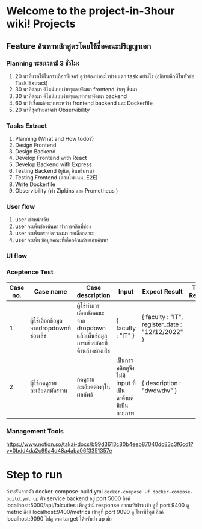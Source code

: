 # Welcome to the project-in-3hour wiki! Projects

## Feature ค้นหาหลักสูตรโดยใช้ชื่อคณะปริญญาเอก

### Planning ระยะเวลามี 3 ชั่วโมง
1. 20 นาทีแรกใช้ในการเลือกฟีเจอร์ ดูว่าต้องทำอะไรบ้าง แตก task อย่างไร (อธิบายอีกทีในหัวข้อ Task Extract)
2. 30 นาทีต่อมา ดีไซน์แบบง่ายๆและพัฒนา frontend ง่ายๆ ขึ่นมา
3. 30 นาทีต่อมา ดีไซน์แบบง่ายๆและทำการพัฒนา backend 
4. 60 นาทีเชื่อมต่อระบบระหว่าง frontend backend และ Dockerfile
5. 20 นาทีสุดท้ายอาจทำ Observibility

### Tasks Extract
1. Planning (What and How todo?)
2. Design Frontend 
3. Design Backend
4. Develop Frontend with React
5. Develop Backend with Express 
6. Testing Backend (ยูนิต, อินทริเกรต)
7. Testing Frontend (คอมโพแนน, E2E)
8. Write Dockerfile
9. Observibility (ทำ Zipkins และ Prometheus )

### User flow
1. user เข้าหน้าเว็บ
2. user จะเห็นช่องค้นหา ทำการคลิกที่ช่อง
3. user จะเห็นดรอปดาวลงมา กดเลือกคณะ
4. user จะเห็น ข้อมูลคณะที่เลือกด้านล่างแถบค้นหา

### UI flow 

### Aceptence Test

| Case no. | Case name                     | Case description                                                | Input                                       | Expect Result                                         | Test Result |
|----------|-------------------------------|-----------------------------------------------------------------|---------------------------------------------|-------------------------------------------------------|-------------|
| 1        | ผู้ใช้เลือกข้อมูลจากdropdownที่ช่องเสิช | ผู้ใช้ทำการเลือกชื่อคณะจาก dropdown แล้วเห็นข้อมูลการเข้าสมัครที่ด้านล่างช่องเสิช | { faculty : "IT" }                          | {   faculty : "IT",   register_date : "12/12/2022"  } |             |
| 2        | ผู้ใช้กดดูรายละเอียดสมัครงาน        | กดดูรายละเอียดต่างๆในผลลัพธ์                                         | เป็นการคลิกดูจึงไม่มี input ที่เป็นดาต้าแต่มีเป็น กายภาพ | {   description : "dwdwdw" }                          |             |

### Management Tools
https://www.notion.so/takai-docs/b99d3613c80b4eeb87040dc83c3f6cd1?v=0bdd4da2c99a4d48a4aba06f3351357e

# Step to run
ถ้าจะรันจากตัว docker-compose-build.yml
```docker-compose -f docker-compose-build.yml up```
ตัว service backend อยู่ port 5000 ลิงค์ localhost:5000/api/falcuties เพื่อดูว่ามี response ออกมารึป่าว
เข้า ดูที่ port 9400 ดู metric ลิงค์ localhost:9400/metrics
เข้าดูที่ port 9090 ดู โพรมีธีอุส ลิงค์ localhost:9090 ไปดู ตรง target ได้ครับว่า up มั้ย
